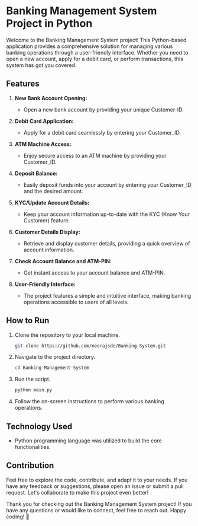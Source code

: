# Banking Management System Project in Python

Welcome to the Banking Management System project! This Python-based application provides a comprehensive solution for managing various banking operations through a user-friendly interface. Whether you need to open a new account, apply for a debit card, or perform transactions, this system has got you covered.

## Features

1. **New Bank Account Opening:**
   - Open a new bank account by providing your unique Customer-ID.

2. **Debit Card Application:**
   - Apply for a debit card seamlessly by entering your Customer_ID.

3. **ATM Machine Access:**
   - Enjoy secure access to an ATM machine by providing your Customer_ID.

4. **Deposit Balance:**
   - Easily deposit funds into your account by entering your Customer_ID and the desired amount.

5. **KYC/Update Account Details:**
   - Keep your account information up-to-date with the KYC (Know Your Customer) feature.

6. **Customer Details Display:**
   - Retrieve and display customer details, providing a quick overview of account information.

7. **Check Account Balance and ATM-PIN:**
   - Get instant access to your account balance and ATM-PIN.

8. **User-Friendly Interface:**
   - The project features a simple and intuitive interface, making banking operations accessible to users of all levels.

## How to Run

1. Clone the repository to your local machine.
   ```bash
   git clone https://github.com/neerajsde/Banking-System.git
   ```

2. Navigate to the project directory.
   ```bash
   cd Banking-Management-System
   ```

3. Run the script.
   ```bash
   python main.py
   ```

4. Follow the on-screen instructions to perform various banking operations.

## Technology Used

- Python programming language was utilized to build the core functionalities.

## Contribution

Feel free to explore the code, contribute, and adapt it to your needs. If you have any feedback or suggestions, please open an issue or submit a pull request. Let's collaborate to make this project even better!


Thank you for checking out the Banking Management System project! If you have any questions or would like to connect, feel free to reach out. Happy coding! 🚀